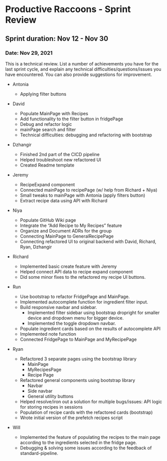 # Productive Raccoons - Sprint Review
## Sprint duration: Nov 12 - Nov 30
### Date: Nov 29, 2021

This is a technical review. List a number of achievements you have for the last sprint cycle, and explain any technical difficulties/questions/issues you have encountered. You can also provide suggestions for improvement.

* Antonia
  * Applying filter buttons

* David
  * Populate MainPage with Recipes
  * Add functionality to the filter button in fridgePage
  * Debug and refactor logic
  * mainPage search and filter
  * Technical difficulties: debugging and refactoring with bootstrap

* Dzhangir
  * Finished 2nd part of the CICD pipeline
  * Helped troubleshoot new refactored UI
  * Created Readme template

* Jeremy
  * RecipeExpand component
  * Connected mainPage to recipePage (w/ help from Richard + Niya)
  * Small tweaks to mainPage with Antonia (apply filters button)
  * Extract recipe data using API with Richard

* Niya
  * Populate GitHub Wiki page
  * Integrate the “Add Recipe to My Recipes” feature
  * Organize and Document ADRs for the group
  * Connecting MainPage to GeneralRecipePage
  * Connecting refactored UI to original backend with David, Richard, Ryan, Dzhangir

* Richard
  * Implemented basic create feature with Jeremy
  * Helped connect API data to recipe expand component
  * Did some minor fixes to the refactored my recipe UI buttons.

* Run
  * Use bootstrap to refactor FridgePage and MainPage.
  * Implemented autocomplete function for ingredient filter input.
  * Build responsive navbar and sidebar.
    * Implemented filter sidebar using bootstrap dropright for smaller device and dropdown menu for bigger device.
    * Implemented the toggle dropdown navbar.
  * Populate ingredient cards based on the results of autocomplete API
  * Implemented note function
  * Connected FridgePage to MainPage and MyRecipePage

* Ryan
  * Refactored 3 separate pages using the bootstrap library
    * MainPage
    * MyRecipesPage
    * Recipe Page
  * Refactored general components using bootstrap library
    * Navbar
    * Side navbar
    * General utility buttons
  * Helped resolve/iron out a solution for multiple bugs/issues: API logic for storing recipes in sessions
  * Population of recipe cards with the refactored cards (bootstrap)
  * Wrote initial version of the prefetch recipes script

* Will
  * Implemented the feature of populating the recipes to the main page according to the ingredients selected in the fridge page.
  * Debugging & solving some issues according to the feedback of standard-pipeline.
